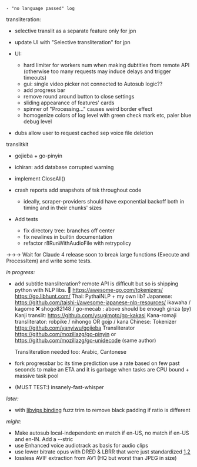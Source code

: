 	- "no language passed" log

transliteration:
   - selective translit as a separate feature only for jpn
   - update UI with "Selective transliteration" for jpn


- UI: 
  - hard limiter for workers num when making dubtitles from remote API (otherwise too many requests may induce delays and trigger timeouts)
  - gui: single video picker not connected to Autosub logic??
  - add progress bar
  - remove round around button to close settings
  - sliding appearance of features' cards
  - spinner of "Processing..." causes weird border effect
  - homogenize colors of log level with green check mark etc, paler blue debug level

- dubs allow user to request cached sep voice file deletion

translitkit
   - gojieba + go-pinyin



   - ichiran: add database corrupted warning


- implement CloseAll()
- crash reports add snapshots of tsk throughout code


   - ideally, scraper-providers should have exponential backoff both in timing and in their chunks' sizes
- Add tests
   
   - fix directory tree: branches off center
   - fix newlines in builtin documentation
   - refactor r8RunWithAudioFile with retrypolicy

→→→ Wait for Claude 4 release soon to break large functions (Execute and ProcessItem) and write some tests.

*in progress:*
- add subtitle transliteration? remote API is difficult but so is shipping python with NLP libs. 🤔
https://awesome-go.com/tokenizers/
https://go.libhunt.com/
	Thai:
		PythaiNLP + my own lib?
	Japanese:	https://github.com/taishi-i/awesome-japanese-nlp-resources/
		ikawaha / kagome
		❌ shogo82148 / go-mecab : above should be enough
		ginza (py)
		Kanji translit: https://github.com/ysugimoto/go-kakasi
		Kana-romaji transliterator: robpike / nihongo  OR  gojp / kana 
	Chinese: 
		Tokenizer https://github.com/yanyiwu/gojieba
		Transliterator https://github.com/mozillazg/go-pinyin or https://github.com/mozillazg/go-unidecode (same author)
	
	Transliteration needed too: Arabic, Cantonese
- fork progressbar bc its time prediction use a rate based on few past seconds to make an ETA and it is garbage when tasks are CPU bound + massive task pool
- (MUST TEST:) insanely-fast-whisper

*later:*


- with [libvips binding](https://github.com/h2non/bimg) fuzz trim to remove black padding if ratio is different

*might:*

- Make autosub local-independent: en match if en-US, no match if en-US and en-IN. Add a --stric
- use Enhanced voice audiotrack as basis for audio clips
- use lower bitrate opus with DRED & LBRR that were just standardized [1](https://opus-codec.org/),[2](https://datatracker.ietf.org/doc/draft-ietf-mlcodec-opus-extension/)
- lossless AVIF extraction from AV1 (HQ but worst than JPEG in size)

